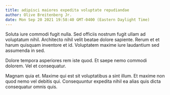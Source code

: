 ```yaml
---
title: adipisci maiores expedita voluptate repudiandae
author: Olive Breitenberg Jr.
date: Mon Sep 20 2021 19:58:40 GMT-0400 (Eastern Daylight Time)
---
```

Soluta iure commodi fugit nulla. Sed officiis nostrum fugit ullam ad voluptatum nihil. Architecto nihil velit beatae dolore sapiente. Rerum et et harum quisquam inventore et id. Voluptatem maxime iure laudantium sed assumenda in sed.

 Dolore tempora asperiores rem iste quod. Et saepe nemo commodi dolorem. Vel et consequatur.

 Magnam quia et. Maxime qui est sit voluptatibus a sint illum. Et maxime non quod nemo vel debitis qui. Consequuntur expedita nihil ea alias quis dicta consequatur omnis quis.
